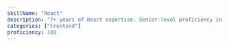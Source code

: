 ```yaml
---
skillName: "React"
description: "7+ years of React expertise. Senior-level proficiency in hooks, SSR, and enterprise-scale applications."
categories: ["Frontend"]
proficiency: 100
---
```


